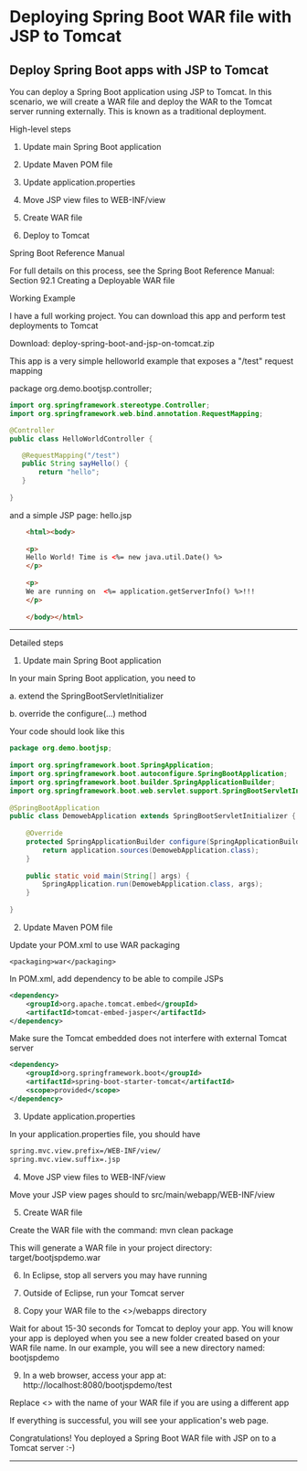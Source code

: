 # Deploying Spring Boot WAR file with JSP to Tomcat
## Deploy Spring Boot apps with JSP to Tomcat

You can deploy a Spring Boot application using JSP to Tomcat. In this scenario, we will create a WAR file and deploy the WAR to the Tomcat server running externally. This is known as a traditional deployment.



High-level steps

1. Update main Spring Boot application

2. Update Maven POM file

3. Update application.properties

4. Move JSP view files to WEB-INF/view

5. Create WAR file

6. Deploy to Tomcat



Spring Boot Reference Manual

For full details on this process, see the Spring Boot Reference Manual: Section 92.1 Creating a Deployable WAR file



Working Example

I have a full working project. You can download this app and perform test deployments to Tomcat

Download: deploy-spring-boot-and-jsp-on-tomcat.zip



This app is a very simple helloworld example that exposes a "/test" request mapping



package org.demo.bootjsp.controller;
 ```java
import org.springframework.stereotype.Controller;
import org.springframework.web.bind.annotation.RequestMapping;
 
@Controller
public class HelloWorldController {
 
    @RequestMapping("/test")
    public String sayHello() {
        return "hello";
    }
    
}

```
and a simple JSP page: hello.jsp
```html
    <html><body>
     
    <p>
    Hello World! Time is <%= new java.util.Date() %>
    </p>
     
    <p>
    We are running on  <%= application.getServerInfo() %>!!!
    </p>
     
    </body></html>
```
---

Detailed steps

1. Update main Spring Boot application

In your main Spring Boot application, you need to

a. extend the SpringBootServletInitializer

b. override the configure(...) method



Your code should look like this
```java
package org.demo.bootjsp;
 
import org.springframework.boot.SpringApplication;
import org.springframework.boot.autoconfigure.SpringBootApplication;
import org.springframework.boot.builder.SpringApplicationBuilder;
import org.springframework.boot.web.servlet.support.SpringBootServletInitializer;
 
@SpringBootApplication
public class DemowebApplication extends SpringBootServletInitializer {
 
	@Override
	protected SpringApplicationBuilder configure(SpringApplicationBuilder application) {
		return application.sources(DemowebApplication.class);
	}
 
	public static void main(String[] args) {
		SpringApplication.run(DemowebApplication.class, args);
	}
 
}

```
2. Update Maven POM file

Update your POM.xml to use WAR packaging
```
<packaging>war</packaging>
```
In POM.xml, add dependency to be able to compile JSPs
```xml
<dependency>
	<groupId>org.apache.tomcat.embed</groupId>
	<artifactId>tomcat-embed-jasper</artifactId>
</dependency>
```

Make sure the Tomcat embedded does not interfere with external Tomcat server
```xml
<dependency>
	<groupId>org.springframework.boot</groupId>
	<artifactId>spring-boot-starter-tomcat</artifactId>
	<scope>provided</scope>
</dependency>
```

3. Update application.properties

In your application.properties file, you should have
```xml
spring.mvc.view.prefix=/WEB-INF/view/
spring.mvc.view.suffix=.jsp
```

4. Move JSP view files to WEB-INF/view

Move your JSP view pages should to src/main/webapp/WEB-INF/view



5. Create WAR file

Create the WAR file with the command: mvn clean package 

This will generate a WAR file in your project directory:  target/bootjspdemo.war



6. In Eclipse, stop all servers you may have running



7. Outside of Eclipse, run your Tomcat server



8. Copy your WAR file to the <<tomcat-install-dir>>/webapps directory

Wait for about 15-30 seconds for Tomcat to deploy your app. You will know your app is deployed when you see a new folder created based on your WAR file name. In our example, you will see a new directory named: bootjspdemo



9. In a web browser, access your app at: http://localhost:8080/bootjspdemo/test

Replace <<bootjspdemo>> with the name of your WAR file if you are using a different app



If everything is successful, you will see your application's web page.



Congratulations! You deployed a Spring Boot WAR file with JSP on to a Tomcat server :-)
  
---
 
